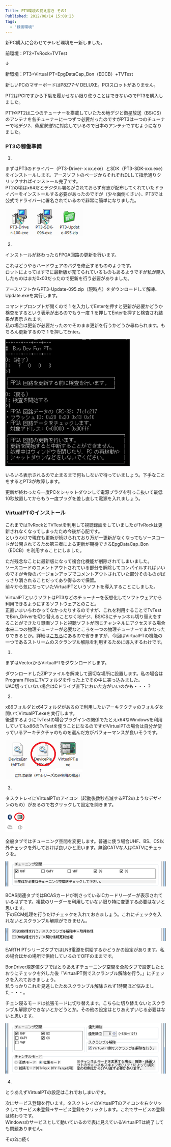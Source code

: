 ```yaml
---
Title: PT3環境の覚え書き その1
Published: 2012/08/14 15:08:23
Tags:
  - "録画環境"
---
```

新PC購入に合わせてテレビ環境を一新しました。

前環境：PT2+TvRock+TVTest

↓

新環境：PT3+Virtual PT+EpgDataCap_Bon（EDCB）+TVTest

新しいPCのマザーボードはP8Z77-V DELUXE。PCIスロットがありません。

PT2はPCIですから下駄を履かせない限り使うことはできないのでPT3を購入しました。

PT1やPT2は二つのチューナーを搭載していたため地デジと衛星放送（BS/CS）のアンテナを各チューナーに一つずつ必要だったのですがPT3は一つのチューナーで地デジ*2、衛星放送*2に対応しているので日本のアンテナですむようになりました。

### PT3の稼働準備

1.

まずはPT3のドライバー（PT3-Driver-ｘxx.exe）とSDK（PT3-SDK-xxx.exe）をインストールします。アースソフトのページからそれぞれDLして指示通りクリックすればインストール完了です。  
PT2の頃はx64だとデジタル署名がされておらず有志が配布してくれていたドライバーをインストールする必要があったのですが（少々面倒くさい）、PT3では公式でドライバーに署名されているので非常に簡単になりました。

![](20140126014401.png) 

2.

インストールが終わったらFPGA回路の更新を行います。

これはどうやらハードウェアのバグを修正するもののようです。  
ロットによってはすでに最新版が充てられているものもあるようですが私が購入したものはまだ0x03だったので更新を行う必要がありました。

アースソフトからPT3-Update-095.zip（現時点）をダウンロードして解凍、Update.exeを実行します。

コマンドプロンプトが開くので 1 を入力してEnterを押すと更新が必要かどうか検査をするという表示が出るのでもう一度 1 を押してEnterを押すと検査され結果が表示されます。  
私の場合は更新が必要だったのでそのまま更新を行うかどうか尋ねられます。もちろん更新するので 1 を押してEnter。

![](20140126014416.png) 

いろいろ表示されるので止まるまで何もしないで待っていましょう。下手なことをするとPT3が故障します。

更新が終わったら一度PCをシャットダウンして電源プラグを引っこ抜いて最低10秒放置してからもう一度プラグを差し直して電源を入れましょう。

### VirtualPTのインストール

これまではTvRockとTVTestを利用して視聴録画をしていましたがTvRockは更新されなくなってしまったため今後が心配です。  
というわけで現在も更新が続けられており万が一更新がなくなってもソースコードが公開されてるため第三者による更新が期待できるEpgDataCap_Bon（EDCB）を利用することにしました。

ただ残念なことに最新版になって複合化機能が削除されてしまいました。  
ソースコードのコメントアウトされている部分を解除してコンパイルすればいいのですが今後のバージョンアップでコメントアウトされていた部分そのものがばっさり消されることだってあり得るので保留。  
前々から気になっていたVirtualPTというソフトを導入することにしました。

VirtualPTというソフトはPT3などのチューナーを仮想化してソフトウェアから利用できるようにするソフトウェアとのこと。  
正直いまいちわかってなかったりするのですが、これを利用することでTvTestでBon_Driverを切り替えることなく地デジ、BS/CSにチャンネル切り替えをすることができたり録画ソフトと視聴ソフトが同じチャンネルにアクセスする場合本来二つの物理チューナーが必要なところを一つの物理チューナーでまかなったりできるとか。詳細は[こちら](http://blog.livedoor.jp/domamemo/archives/2283600.html)にあるので省きますが、今回はVirtualPTの機能の一つであるストリームのスクランブル解除を利用するために導入するわけです。

1.

まずはVectorからVirtualPTをダウンロードします。

ダウンロードしたZIPファイルを解凍して適切な場所に設置します。私の場合はProgram FilesにTVフォルダを作った上でその中に突っ込みました。  
UAC切っていない場合はCドライブ直下においた方がいいのかも・・・？

2.

x86フォルダとx64フォルダがあるので利用したいアーキテクチャのフォルダを開いてVirtualPT.exeを実行します。  
後述するようにTvTestの場合プラグインの関係でたとえx64なWindowsを利用していてもx86のTvTestを使うことになるのですがVirtualPTの場合は自分が使っているアーキテクチャのものを選んだ方がパフォーマンスが良いそうです。

![](20140126014434.png) 

3.

タスクトレイにVirtualPTのアイコン（起動後数秒点滅するPT2のようなデザインのもの）があるので右クリックして設定を開きます。

![](20140126014451.png) 

全般タブではチューニング空間を変更します。普通に使う場合UHF、BS、CS以外チェックを外しておけば良いかと思います。無論CATVな人はCATVにチェックを。

![](20140126014530.png) 

BCAS関連タブではBCASカードが刺さっているICカードリーダーが表示されているはずです。複数のリーダーを利用していない限り特に変更する必要はないと思います。  
下のECM処理を行うだけチェックを入れておきましょう。これにチェックを入れないとスクランブル解除ができません。

![](20140126014549.png) 

EARTH PTシリーズタブではLNB電源を供給するかどうかの設定があります。私の場合ほかの場所で供給しているのでOFFのままです。

BonDriver規定値タブではとりあえずチューニング空間を全般タブで設定したとおりにチェックを外した後「VirtualPT側でスクランブル解除を行う。」にチェックを入れておきましょう。  
私うっかりこれを見逃したためスクランブル解除されず1時間ほど悩みました・・・。

チェン寝るモードは拡張モードに切り替えます。こちらに切り替えないとスクランブル解除ができないとかどうとか。その他の設定はとりあえずいじる必要はないと思います。

![](20140126014605.png) 

4.

とりあえずVirtualPTの設定はこれでおしまいです。

次にサービス登録を行います。タスクトレイのVirtualPTのアイコンを右クリックしてサービス未登録→サービス登録をクリックします。これでサービスの登録は終わりです。  
Windowsのサービスとして動いているので表に見えているVirtualPTは終了しても問題ありません。

その2に続く